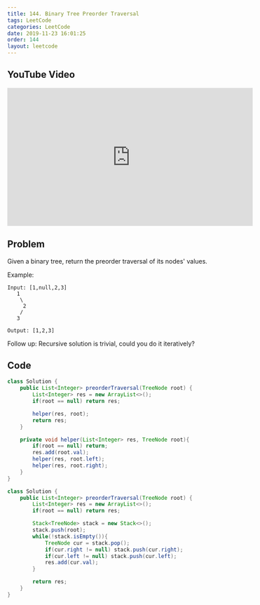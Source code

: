 ```yaml
---
title: 144. Binary Tree Preorder Traversal
tags: LeetCode
categories: LeetCode
date: 2019-11-23 16:01:25
order: 144
layout: leetcode
---
```


## YouTube Video

<iframe width="560" height="315" src="https://www.youtube.com/embed/-1K0x0QY33Q" frameborder="0" allow="accelerometer; autoplay; encrypted-media; gyroscope; picture-in-picture" allowfullscreen></iframe>

## Problem

Given a binary tree, return the preorder traversal of its nodes' values.

Example:

```
Input: [1,null,2,3]
   1
    \
     2
    /
   3

Output: [1,2,3]
```

Follow up: Recursive solution is trivial, could you do it iteratively?

## Code

```java
class Solution {
    public List<Integer> preorderTraversal(TreeNode root) {
        List<Integer> res = new ArrayList<>();
        if(root == null) return res;

        helper(res, root);
        return res;
    }

    private void helper(List<Integer> res, TreeNode root){
        if(root == null) return;
        res.add(root.val);
        helper(res, root.left);
        helper(res, root.right);
    }
}
```

```java
class Solution {
    public List<Integer> preorderTraversal(TreeNode root) {
        List<Integer> res = new ArrayList<>();
        if(root == null) return res;

        Stack<TreeNode> stack = new Stack<>();
        stack.push(root);
        while(!stack.isEmpty()){
            TreeNode cur = stack.pop();
            if(cur.right != null) stack.push(cur.right);
            if(cur.left != null) stack.push(cur.left);
            res.add(cur.val);
        }

        return res;
    }
}
```
